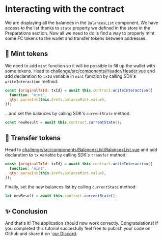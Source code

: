 # Interacting with the contract

We are displaying all the balances in the `BalancesList` component. We have access to the list thanks to `state` property we defined in the store in the Preparations section.
Now all we need to do is find a way to properly mint some FC tokens to the wallet and transfer tokens between addresses.

## 🤑 Mint tokens

We need to add `mint` function so it will be possible to fill up the wallet with some tokens.
Head to [challenge/src/components/Header/Header.vue](https://github.com/warp-contracts/academy/blob/main/warp-academy-pst/challenge/src/components/Header/Header.vue) and add declaration to `txId` variable in `mint` function by calling SDK's `writeInteraction` method:

```js
const {originalTxId: txId} = await this.contract.writeInteraction({
  function: 'mint',
  qty: parseInt(this.$refs.balanceMint.value),
});
```

...and set the balances by calling SDK's `currentState` method:

```js
const newResult = await this.contract.currentState();
```

## 💸 Transfer tokens

Head to [challenge/src/components/BalancesList/BalancesList.vue](https://github.com/warp-contracts/academy/blob/main/warp-academy-pst/challenge/src/components/BalancesList/BalancesList.vue) and add declaration to `tx` variable by calling SDK's `transfer` method:

```js
const {originalTxId: txId} = await this.contract.writeInteraction({
  function: 'mint',
  qty: parseInt(this.$refs.balanceMint.value),
});
```

Finally, set the new balances list by calling `currentState` method:

```js
let newResult = await this.contract.currentState();
```

## ✨ Conclusion

And that's it! The application should now work correctly. Congratulations! If you completed this tutorial succesfully feel free to publish your code on Github and share it on `[our Discord](https://discord.com/invite/PVxBZKFr46).
